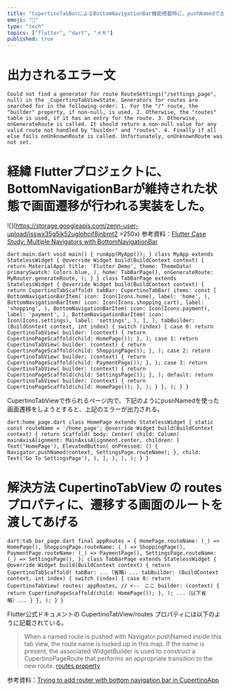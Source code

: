 ```yaml
---
title: "CupertinoTabBarによるBottomNavigationBar機能搭載時に、pushNamedで出力されるエラーの解決方法"
emoji: "📑"
type: "tech"
topics: ["flutter", "dart", "メモ"]
published: true
---
```


# 出力されるエラー文
``` Could not find a generator for route RouteSettings("/settings_page", null) in the _CupertinoTabViewState. Generators for routes are searched for in the following order: 1. For the "/" route, the "builder" property, if non-null, is used. 2. Otherwise, the "routes" table is used, if it has an entry for the route. 3. Otherwise, onGenerateRoute is called. It should return a non-null value for any valid route not handled by "builder" and "routes". 4. Finally if all else fails onUnknownRoute is called. Unfortunately, onUnknownRoute was not set. ```

# 経緯 Flutterプロジェクトに、BottomNavigationBarが維持された状態で画面遷移が行われる実装をした。

![](https://storage.googleapis.com/zenn-user-upload/isswx35g5ik52uglohcjf8jnbmt2 =250x) 参考資料：[Flutter Case Study: Multiple Navigators with BottomNavigationBar](https://medium.com/coding-with-flutter/flutter-case-study-multiple-navigators-with-bottomnavigationbar-90eb6caa6dbf)

```dart:main.dart void main() { runApp(MyApp()); } class MyApp extends StatelessWidget { @override Widget build(BuildContext context) { return MaterialApp( title: 'Flutter Demo', theme: ThemeData( primarySwatch: Colors.blue, ), home: TabBarPage(), onGenerateRoute: MyRouter.generateRoute, ); } } class TabBarPage extends StatelessWidget { @override Widget build(BuildContext context) { return CupertinoTabScaffold( tabBar: CupertinoTabBar( items: const [ BottomNavigationBarItem( icon: Icon(Icons.home), label: 'home', ), BottomNavigationBarItem( icon: Icon(Icons.shopping_cart), label: 'shopping', ), BottomNavigationBarItem( icon: Icon(Icons.payment), label: 'payment', ), BottomNavigationBarItem( icon: Icon(Icons.settings), label: 'settings', ), ], ), tabBuilder: (BuildContext context, int index) { switch (index) { case 0: return CupertinoTabView( builder: (context) { return CupertinoPageScaffold(child: HomePage()); }, ); case 1: return CupertinoTabView( builder: (context) { return CupertinoPageScaffold(child: ShoppingPage()); }, ); case 2: return CupertinoTabView( builder: (context) { return CupertinoPageScaffold(child: PaymentPage()); }, ); case 3: return CupertinoTabView( builder: (context) { return CupertinoPageScaffold(child: SettingsPage()); }, ); default: return CupertinoTabView( builder: (context) { return CupertinoPageScaffold(child: HomePage()); }, ); } }, ); } } ```

CupertinoTabViewで作られるページ内で、下記のようにpusnNamedを使った画面遷移をしようとすると、上記のエラーが出力される。

```dart:home_page.dart class HomePage extends StatelessWidget { static const routeName = '/home_page'; @override Widget build(BuildContext context) { return Scaffold( body: Center( child: Column( mainAxisAlignment: MainAxisAlignment.center, children: [ Text('HomePage'), ElevatedButton( onPressed: () { Navigator.pushNamed(context, SettingsPage.routeName); }, child: Text('Go To SettingsPage'), ), ], ), ), ); } } ```

# 解決方法 CupertinoTabView の routes プロパティに、遷移する画面のルートを渡してあげる

```dart:tab_bar_page.dart final appRoutes = { HomePage.routeName: (_) => HomePage(), ShoppingPage.routeName: (_) => ShoppingPage(), PaymentPage.routeName: (_) => PaymentPage(), SettingsPage.routeName: (_) => SettingsPage(), }; class TabBarPage extends StatelessWidget { @override Widget build(BuildContext context) { return CupertinoTabScaffold( tabBar: ...（省略）... tabBuilder: (BuildContext context, int index) { switch (index) { case 0: return CupertinoTabView( routes: appRoutes, // <--　ここ builder: (context) { return CupertinoPageScaffold(child: HomePage()); }, ); ...（以下省略）... } }, ); } } ```

Flutter公式ドキュメントの CupertinoTabView/routes プロパティには以下のように記載されている。

> When a named route is pushed with Navigator.pushNamed inside this tab view, the route name is looked up in this map. If the name is present, the associated WidgetBuilder is used to construct a CupertinoPageRoute that performs an appropriate transition to the new route. [routes property](https://api.flutter.dev/flutter/cupertino/CupertinoTabView/routes.html)


参考資料：[Trying to add router with bottom navigation bar in CupertinoApp](https://stackoverflow.com/questions/62554769/trying-to-add-router-with-bottom-navigation-bar-in-cupertinoapp)
